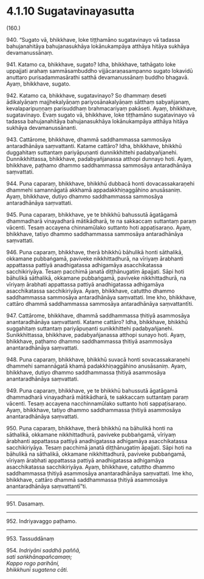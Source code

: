 

# 4.1.10 Sugatavinayasutta




(160.)

940\. “Sugato vā, bhikkhave, loke tiṭṭhamāno sugatavinayo vā tadassa bahujanahitāya bahujanasukhāya lokānukampāya atthāya hitāya sukhāya devamanussānaṃ.

941\. Katamo ca, bhikkhave, sugato? Idha, bhikkhave, tathāgato loke uppajjati arahaṃ sammāsambuddho vijjācaraṇasampanno sugato lokavidū anuttaro purisadammasārathi satthā devamanussānaṃ buddho bhagavā. Ayaṃ, bhikkhave, sugato.

942\. Katamo ca, bhikkhave, sugatavinayo? So dhammaṃ deseti ādikalyāṇaṃ majjhekalyāṇaṃ pariyosānakalyāṇaṃ sātthaṃ sabyañjanaṃ, kevalaparipuṇṇaṃ parisuddhaṃ brahmacariyaṃ pakāseti. Ayaṃ, bhikkhave, sugatavinayo. Evaṃ sugato vā, bhikkhave, loke tiṭṭhamāno sugatavinayo vā tadassa bahujanahitāya bahujanasukhāya lokānukampāya atthāya hitāya sukhāya devamanussānanti.

943\. Cattārome, bhikkhave, dhammā saddhammassa sammosāya antaradhānāya saṃvattanti. Katame cattāro? Idha, bhikkhave, bhikkhū duggahitaṃ suttantaṃ pariyāpuṇanti dunnikkhittehi padabyañjanehi. Dunnikkhittassa, bhikkhave, padabyañjanassa atthopi dunnayo hoti. Ayaṃ, bhikkhave, paṭhamo dhammo saddhammassa sammosāya antaradhānāya saṃvattati.

944\. Puna caparaṃ, bhikkhave, bhikkhū dubbacā honti dovacassakaraṇehi dhammehi samannāgatā akkhamā appadakkhiṇaggāhino anusāsaniṃ. Ayaṃ, bhikkhave, dutiyo dhammo saddhammassa sammosāya antaradhānāya saṃvattati.

945\. Puna caparaṃ, bhikkhave, ye te bhikkhū bahussutā āgatāgamā dhammadharā vinayadharā mātikādharā, te na sakkaccaṃ suttantaṃ paraṃ vācenti. Tesaṃ accayena chinnamūlako suttanto hoti appaṭisaraṇo. Ayaṃ, bhikkhave, tatiyo dhammo saddhammassa sammosāya antaradhānāya saṃvattati.

946\. Puna caparaṃ, bhikkhave, therā bhikkhū bāhulikā honti sāthalikā, okkamane pubbaṅgamā, paviveke nikkhittadhurā, na vīriyaṃ ārabhanti appattassa pattiyā anadhigatassa adhigamāya asacchikatassa sacchikiriyāya. Tesaṃ pacchimā janatā diṭṭhānugatiṃ āpajjati. Sāpi hoti bāhulikā sāthalikā, okkamane pubbaṅgamā, paviveke nikkhittadhurā, na vīriyaṃ ārabhati appattassa pattiyā anadhigatassa adhigamāya asacchikatassa sacchikiriyāya. Ayaṃ, bhikkhave, catuttho dhammo saddhammassa sammosāya antaradhānāya saṃvattati. Ime kho, bhikkhave, cattāro dhammā saddhammassa sammosāya antaradhānāya saṃvattantīti.

947\. Cattārome, bhikkhave, dhammā saddhammassa ṭhitiyā asammosāya anantaradhānāya saṃvattanti. Katame cattāro? Idha, bhikkhave, bhikkhū suggahitaṃ suttantaṃ pariyāpuṇanti sunikkhittehi padabyañjanehi. Sunikkhittassa, bhikkhave, padabyañjanassa atthopi sunayo hoti. Ayaṃ, bhikkhave, paṭhamo dhammo saddhammassa ṭhitiyā asammosāya anantaradhānāya saṃvattati.

948\. Puna caparaṃ, bhikkhave, bhikkhū suvacā honti sovacassakaraṇehi dhammehi samannāgatā khamā padakkhiṇaggāhino anusāsaniṃ. Ayaṃ, bhikkhave, dutiyo dhammo saddhammassa ṭhitiyā asammosāya anantaradhānāya saṃvattati.

949\. Puna caparaṃ, bhikkhave, ye te bhikkhū bahussutā āgatāgamā dhammadharā vinayadharā mātikādharā, te sakkaccaṃ suttantaṃ paraṃ vācenti. Tesaṃ accayena nacchinnamūlako suttanto hoti sappaṭisaraṇo. Ayaṃ, bhikkhave, tatiyo dhammo saddhammassa ṭhitiyā asammosāya anantaradhānāya saṃvattati.

950\. Puna caparaṃ, bhikkhave, therā bhikkhū na bāhulikā honti na sāthalikā, okkamane nikkhittadhurā, paviveke pubbaṅgamā, vīriyaṃ ārabhanti appattassa pattiyā anadhigatassa adhigamāya asacchikatassa sacchikiriyāya. Tesaṃ pacchimā janatā diṭṭhānugatiṃ āpajjati. Sāpi hoti na bāhulikā na sāthalikā, okkamane nikkhittadhurā, paviveke pubbaṅgamā, vīriyaṃ ārabhati appattassa pattiyā anadhigatassa adhigamāya asacchikatassa sacchikiriyāya. Ayaṃ, bhikkhave, catuttho dhammo saddhammassa ṭhitiyā asammosāya anantaradhānāya saṃvattati. Ime kho, bhikkhave, cattāro dhammā saddhammassa ṭhitiyā asammosāya anantaradhānāya saṃvattantī”ti.

---

951\. Dasamaṃ.



---

952\. Indriyavaggo paṭhamo.



---

953\. Tassuddānaṃ



954\. _Indriyāni saddhā paññā,_  
_sati saṅkhānapañcamaṃ;_  
_Kappo rogo parihāni,_  
_bhikkhunī sugatena cāti._  




